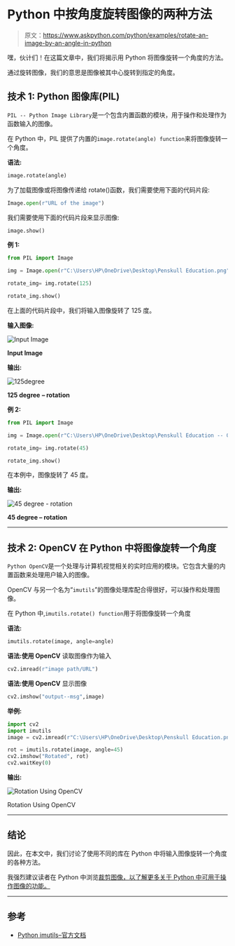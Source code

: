 # Python 中按角度旋转图像的两种方法

> 原文：<https://www.askpython.com/python/examples/rotate-an-image-by-an-angle-in-python>

嘿，伙计们！在这篇文章中，我们将揭示用 Python 将图像旋转一个角度的方法。

通过旋转图像，我们的意思是图像被其中心旋转到指定的角度。

## 技术 1: Python 图像库(PIL)

`PIL -- Python Image Library`是一个包含内置函数的模块，用于操作和处理作为函数输入的图像。

在 Python 中，PIL 提供了内置的`image.rotate(angle) function`来将图像旋转一个角度。

**语法:**

```py
image.rotate(angle)

```

为了加载图像或将图像传递给 rotate()函数，我们需要使用下面的代码片段:

```py
Image.open(r"URL of the image")

```

我们需要使用下面的代码片段来显示图像:

```py
image.show()

```

**例 1:**

```py
from PIL import Image 

img = Image.open(r"C:\Users\HP\OneDrive\Desktop\Penskull Education.png") 

rotate_img= img.rotate(125)

rotate_img.show() 

```

在上面的代码片段中，我们将输入图像旋转了 125 度。

**输入图像:**

![Input Image](img/4705a68b9d31ae509b9e2a22889218a4.png)

**Input Image**

**输出:**

![125degree](img/5093817f8c7f2fadcc0ac7dd81e34dd2.png)

**125 degree** **– rotation**

**例 2:**

```py
from PIL import Image 

img = Image.open(r"C:\Users\HP\OneDrive\Desktop\Penskull Education -- 01.png") 

rotate_img= img.rotate(45)

rotate_img.show() 

```

在本例中，图像旋转了 45 度。

**输出:**

![45 degree - rotation](img/bb056b3d037c347c4431f3bca5239f20.png)

**45 degree – rotation**

* * *

## 技术 2: OpenCV 在 Python 中将图像旋转一个角度

`Python OpenCV`是一个处理与计算机视觉相关的实时应用的模块。它包含大量的内置函数来处理用户输入的图像。

OpenCV 与另一个名为“`imutils`”的图像处理库配合得很好，可以操作和处理图像。

在 Python 中,`imutils.rotate() function`用于将图像旋转一个角度

**语法:**

```py
imutils.rotate(image, angle=angle)

```

**语法:使用 OpenCV** 读取图像作为输入

```py
cv2.imread(r"image path/URL")

```

**语法:使用 OpenCV** 显示图像

```py
cv2.imshow("output--msg",image)

```

**举例:**

```py
import cv2
import imutils
image = cv2.imread(r"C:\Users\HP\OneDrive\Desktop\Penskull Education.png")

rot = imutils.rotate(image, angle=45)
cv2.imshow("Rotated", rot)
cv2.waitKey(0)

```

**输出:**

![Rotation Using OpenCV ](img/26cb31b645604c2a433c87cc07409bd5.png)

Rotation Using OpenCV

* * *

## 结论

因此，在本文中，我们讨论了使用不同的库在 Python 中将输入图像旋转一个角度的各种方法。

我强烈建议读者在 Python 中浏览[裁剪图像，以了解更多关于 Python 中可用于操作图像的功能。](https://www.askpython.com/python/examples/crop-an-image-in-python)

* * *

## 参考

*   [Python imutils–官方文档](https://pypi.org/project/imutils/)
